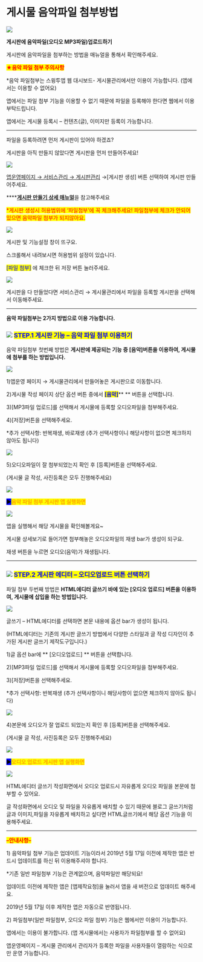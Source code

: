 # 게시물 음악파일 첨부방법

![](https://wp.swing2app.co.kr/wp-content/uploads/2019/05/%EC%9D%8C%EC%95%85%ED%8C%8C%EC%9D%BC%EC%97%85%EB%A1%9C%EB%93%9C-%EC%A0%9C%EB%AA%A9.png)

**게시판에 음악파일(오디오 MP3파일)업로드하기**

게시판에 음악파일을 첨부하는 방법을 매뉴얼을 통해서 확인해주세요.



<mark style="color:red;">**★음악 파일 첨부 주의사항**</mark>

\*음악 파일첨부는 스윙투앱 웹 대시보드- 게시물관리에서만 이용이 가능합니다. (앱에서는 이용할 수 없어요)

앱에서는 파일 첨부 기능을 이용할 수 없기 때문에 파일을 등록해야 한다면 웹에서 이용 부탁드립니다.

앱에서는 게시물 등록시 – 컨텐츠(글), 이미지만 등록이 가능합니다.

***

파일을 등록하려면 먼저 게시판이 있어야 하겠죠?

게시판을 아직 만들지 않았다면 게시판을 먼저 만들어주세요!

![](https://wp.swing2app.co.kr/wp-content/uploads/2019/05/%EA%B2%8C%EC%8B%9C%EB%AC%BC%ED%8C%8C%EC%9D%BC%EC%B2%A8%EB%B6%803.png)

[앱운영페이지 → 서비스관리 → 게시판관리](http://www.swing2app.co.kr/view/board\_edit) →\[게시판 생성] 버튼 선택하여 게시판 만들어주세요.

****[**게시판 만들기 상세 매뉴얼**](boardeditor.md)을 참고해주세요



<mark style="color:red;">\*게시판 생성시 허용범위에 ‘파일첨부’에 꼭 체크해주세요!  파일첨부에 체크가 안되어 있으면 음악파일 첨부가 되지않아요.</mark>

![](https://wp.swing2app.co.kr/wp-content/uploads/2019/05/%EC%98%A4%EB%94%94%EC%98%A4%ED%8C%8C%EC%9D%BC2.png)

게시판 및 기능설정 창이 뜨구요.

스크롤해서 내려보시면 허용범위 설정이 있습니다.

<mark style="color:blue;">\[파일 첨부]</mark> 에 체크한 뒤 저장 버튼 눌러주세요.



![](https://wp.swing2app.co.kr/wp-content/uploads/2019/05/%EA%B2%8C%EC%8B%9C%EB%AC%BC%ED%8C%8C%EC%9D%BC%EC%B2%A8%EB%B6%807.png)

게시판을 다 만들었다면 서비스관리 → 게시물관리에서 파일을 등록할 게시판을 선택해서 이동해주세요.&#x20;

***

**음악 파일첨부는 2가지 방법으로 이용 가능합니다.**

### <mark style="color:blue;"></mark>![](https://wp.swing2app.co.kr/wp-content/uploads/2020/04/%EB%8B%A8%EB%9D%BD1-1.png) <mark style="color:blue;">**STEP.1 게시판 기능 – 음악 파일 첨부 이용하기**</mark>&#x20;

음악 파일첨부 첫번째 방법은 **게시판에 제공되는 기능 중 \[음악]버튼을 이용하여, 게시물에 첨부를 하는 방법입니다.**&#x20;

![](https://wp.swing2app.co.kr/wp-content/uploads/2019/05/%EC%98%A4%EB%94%94%EC%98%A4%ED%8C%8C%EC%9D%BC1.png)

1\)앱운영 페이지 → 게시물관리에서 만들어놓은 게시판으로 이동합니다.

2\)게시물 작성 페이지 상단 옵션 버튼 중에서 <mark style="color:blue;">**\[음악]**</mark>** ** 버튼을 선택합니다.

3\)\[MP3파일 업로드]를 선택해서 게시물에 등록할 오디오파일을 첨부해주세요.

4\)\[저장]버튼을 선택해주세요.

\*추가 선택사항: 반복재생, 바로재생 (추가 선택사항이니 해당사항이 없으면 체크하지 않아도 됩니다)



![](https://wp.swing2app.co.kr/wp-content/uploads/2019/05/%EC%98%A4%EB%94%94%EC%98%A4%ED%8C%8C%EC%9D%BC3.png)

5\)오디오파일이 잘 첨부되었는지 확인 후 \[등록]버튼을 선택해주세요.

(게시물 글 작성, 사진등록은 모두 진행해주세요)

![](https://wp.swing2app.co.kr/wp-content/uploads/2018/09/%EC%BA%A1%EC%B2%98-3.png)

<mark style="background-color:blue;">**▶**</mark><mark style="color:orange;">**음악 파일 첨부 게시판 앱 실행화면**</mark>

![](https://wp.swing2app.co.kr/wp-content/uploads/2019/05/%EC%98%A4%EB%94%94%EC%98%A4%ED%8C%8C%EC%9D%BC4.png)

앱을 실행해서 해당 게시물을 확인해볼게요\~

게시물 상세보기로 들어가면 첨부해놓은 오디오파일의 재생 bar가 생성이 되구요.

재생 버튼을 누르면 오디오(음악)가 재생됩니다.

***

### <mark style="color:blue;"></mark>![](https://wp.swing2app.co.kr/wp-content/uploads/2020/04/%EB%8B%A8%EB%9D%BD1-1.png) <mark style="color:blue;">**STEP.2 게시판 에디터 – 오디오업로드 버튼 선택하기**</mark>

파일 첨부 두번째 방법은 **HTML에디터 글쓰기 바에 있는 \[오디오 업로드] 버튼을 이용하여, 게시물에 삽입을 하는 방법입니다.**&#x20;

![](https://wp.swing2app.co.kr/wp-content/uploads/2019/05/%EC%98%A4%EB%94%94%EC%98%A4%ED%8C%8C%EC%9D%BC6.png)

글쓰기 – HTML에디터를 선택하면 본문 내용에 옵션 bar가 생성이 됩니다.

(HTML에디터는 기존의 게시판 글쓰기 방법에서 다양한 스타일과 글 작성 디자인이 추가된 게시판 글쓰기 제작도구입니다.)

1\)글 옵션 bar에 ** **<mark style="color:blue;">**\[오디오업로드]**</mark>** ** 버튼을 선택합니다.&#x20;

2\)\[MP3파일 업로드]를 선택해서 게시물에 등록할 오디오파일을 첨부해주세요.

3\)\[저장]버튼을 선택해주세요.

\*추가 선택사항: 반복재생 (추가 선택사항이니 해당사항이 없으면 체크하지 않아도 됩니다)

![](https://wp.swing2app.co.kr/wp-content/uploads/2019/05/%EC%98%A4%EB%94%94%EC%98%A4%ED%8C%8C%EC%9D%BC7.png)

4\)본문에 오디오가 잘 업로드 되었는지 확인 후 \[등록]버튼을 선택해주세요.

(게시물 글 작성, 사진등록은 모두 진행해주세요)

![](https://wp.swing2app.co.kr/wp-content/uploads/2018/09/%EC%BA%A1%EC%B2%98-3.png)

<mark style="background-color:blue;">**▶**</mark><mark style="color:orange;">**오디오 업로드 게시판 앱 실행화면**</mark>&#x20;

![](https://wp.swing2app.co.kr/wp-content/uploads/2019/05/%EC%98%A4%EB%94%94%EC%98%A4%ED%8C%8C%EC%9D%BC5.png)

HTML에디터 글쓰기 작성화면에서 오디오 업로드시 자유롭게 오디오 파일을 본문에 첨부할 수 있어요.

글 작성화면에서 오디오 및 파일을 자유롭게 배치할 수 있기 때문에 블로그 글쓰기처럼 글과 이미지,파일을 자유롭게 배치하고 싶다면 HTML글쓰기에서 해당 옵션 기능을 이용해주세요.

***

<mark style="color:red;">**–안내사항–**</mark>

1\) 음악파일 첨부 기능은 업데이트 기능이라서 2019년 5월 17일 이전에 제작한 앱은 반드시 업데이트를 하신 뒤 이용해주셔야 합니다.

\*기존 일반 파일첨부 기능은 관계없으며, 음악파일만 해당되요!

업데이트 이전에 제작한 앱은 \[앱제작요청]을 눌러서 앱을 새 버전으로 업데이트 해주세요.

2019년 5월 17일 이후 제작한 앱은 자동으로 반영됩니다.



2\) 파일첨부(일반 파일첨부, 오디오 파일 첨부) 기능은 웹에서만 이용이 가능합니다.

앱에서는 이용이 불가합니다. (앱 게시물에서는 사용자가 파일첨부를 할 수 없어요)

앱운영페이지 – 게시물 관리에서 관리자가 등록한 파일을 사용자들이 열람하는 식으로만 운영 가능합니다.
